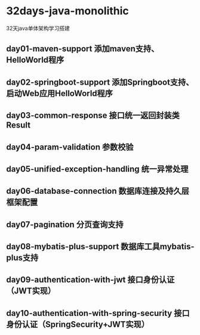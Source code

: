 # 32days-java-monolithic
32天java单体架构学习搭建

## day01-maven-support 添加maven支持、HelloWorld程序

## day02-springboot-support 添加Springboot支持、启动Web应用HelloWorld程序

## day03-common-response 接口统一返回封装类 Result

## day04-param-validation 参数校验

## day05-unified-exception-handling 统一异常处理

## day06-database-connection 数据库连接及持久层框架配置

## day07-pagination 分页查询支持

## day08-mybatis-plus-support 数据库工具mybatis-plus支持

## day09-authentication-with-jwt 接口身份认证（JWT实现）

## day10-authentication-with-spring-security 接口身份认证（SpringSecurity+JWT实现）

